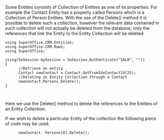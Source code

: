 <properties date="2016-05-10"
SortOrder="80"
/>

Some Entities consists of Collection of Entities as one of its properties. For example the Contact Entity has a property called Persons which is a Collection of Person Entities. With the use of the Delete() method it is possible to delete such a collection, however the relevant data contained in such collection will not actually be deleted from the database; only the references that link the Entity to the Entity Collection will be deleted.

 

```
using SuperOffice.CRM.Entities;
using SuperOffice.CRM.Rows;
using SuperOffice;
 
using(SoSession mySession = SoSession.Authenticate("SAL0", ""))
{
      //Retrieve an entity                   
      Contact newContact = Contact.GetFromIdxContactId(25);
      //Deleting an Entity Collection through a Contact
      newContact.Persons.Delete();
}

 
```

Here we use the Delete() method to delete the references to the Entities of an Entity Collection.

 

If we wish to delete a particular Entity of the collection the following piece of code may be used.

 

```
      newContact. Persons[0].Delete();
```

